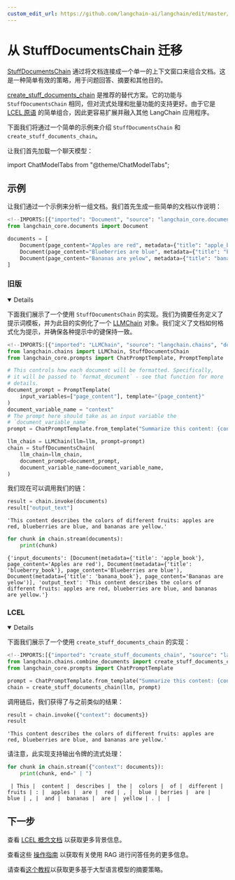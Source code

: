 ```yaml
---
custom_edit_url: https://github.com/langchain-ai/langchain/edit/master/docs/docs/versions/migrating_chains/stuff_docs_chain.ipynb
---
```

# 从 StuffDocumentsChain 迁移

[StuffDocumentsChain](https://python.langchain.com/api_reference/langchain/chains/langchain.chains.combine_documents.stuff.StuffDocumentsChain.html) 通过将文档连接成一个单一的上下文窗口来组合文档。这是一种简单有效的策略，用于问题回答、摘要和其他目的。

[create_stuff_documents_chain](https://python.langchain.com/api_reference/langchain/chains/langchain.chains.combine_documents.stuff.create_stuff_documents_chain.html) 是推荐的替代方案。它的功能与 `StuffDocumentsChain` 相同，但对流式处理和批量功能的支持更好。由于它是 [LCEL 原语](/docs/concepts/#langchain-expression-language-lcel) 的简单组合，因此更容易扩展并融入其他 LangChain 应用程序。

下面我们将通过一个简单的示例来介绍 `StuffDocumentsChain` 和 `create_stuff_documents_chain`。

让我们首先加载一个聊天模型：

import ChatModelTabs from "@theme/ChatModelTabs";

<ChatModelTabs customVarName="llm" />

## 示例

让我们通过一个示例来分析一组文档。我们首先生成一些简单的文档以作说明：


```python
<!--IMPORTS:[{"imported": "Document", "source": "langchain_core.documents", "docs": "https://python.langchain.com/api_reference/core/documents/langchain_core.documents.base.Document.html", "title": "Migrating from StuffDocumentsChain"}]-->
from langchain_core.documents import Document

documents = [
    Document(page_content="Apples are red", metadata={"title": "apple_book"}),
    Document(page_content="Blueberries are blue", metadata={"title": "blueberry_book"}),
    Document(page_content="Bananas are yelow", metadata={"title": "banana_book"}),
]
```

### 旧版

<details open>

下面我们展示了一个使用 `StuffDocumentsChain` 的实现。我们为摘要任务定义了提示词模板，并为此目的实例化了一个 [LLMChain](https://python.langchain.com/api_reference/langchain/chains/langchain.chains.llm.LLMChain.html) 对象。我们定义了文档如何格式化为提示，并确保各种提示中的键保持一致。


```python
<!--IMPORTS:[{"imported": "LLMChain", "source": "langchain.chains", "docs": "https://python.langchain.com/api_reference/langchain/chains/langchain.chains.llm.LLMChain.html", "title": "Migrating from StuffDocumentsChain"}, {"imported": "StuffDocumentsChain", "source": "langchain.chains", "docs": "https://python.langchain.com/api_reference/langchain/chains/langchain.chains.combine_documents.stuff.StuffDocumentsChain.html", "title": "Migrating from StuffDocumentsChain"}, {"imported": "ChatPromptTemplate", "source": "langchain_core.prompts", "docs": "https://python.langchain.com/api_reference/core/prompts/langchain_core.prompts.chat.ChatPromptTemplate.html", "title": "Migrating from StuffDocumentsChain"}, {"imported": "PromptTemplate", "source": "langchain_core.prompts", "docs": "https://python.langchain.com/api_reference/core/prompts/langchain_core.prompts.prompt.PromptTemplate.html", "title": "Migrating from StuffDocumentsChain"}]-->
from langchain.chains import LLMChain, StuffDocumentsChain
from langchain_core.prompts import ChatPromptTemplate, PromptTemplate

# This controls how each document will be formatted. Specifically,
# it will be passed to `format_document` - see that function for more
# details.
document_prompt = PromptTemplate(
    input_variables=["page_content"], template="{page_content}"
)
document_variable_name = "context"
# The prompt here should take as an input variable the
# `document_variable_name`
prompt = ChatPromptTemplate.from_template("Summarize this content: {context}")

llm_chain = LLMChain(llm=llm, prompt=prompt)
chain = StuffDocumentsChain(
    llm_chain=llm_chain,
    document_prompt=document_prompt,
    document_variable_name=document_variable_name,
)
```

我们现在可以调用我们的链：


```python
result = chain.invoke(documents)
result["output_text"]
```



```output
'This content describes the colors of different fruits: apples are red, blueberries are blue, and bananas are yellow.'
```



```python
for chunk in chain.stream(documents):
    print(chunk)
```
```output
{'input_documents': [Document(metadata={'title': 'apple_book'}, page_content='Apples are red'), Document(metadata={'title': 'blueberry_book'}, page_content='Blueberries are blue'), Document(metadata={'title': 'banana_book'}, page_content='Bananas are yelow')], 'output_text': 'This content describes the colors of different fruits: apples are red, blueberries are blue, and bananas are yellow.'}
```
</details>

### LCEL

<details open>

下面我们展示了一个使用 `create_stuff_documents_chain` 的实现：


```python
<!--IMPORTS:[{"imported": "create_stuff_documents_chain", "source": "langchain.chains.combine_documents", "docs": "https://python.langchain.com/api_reference/langchain/chains/langchain.chains.combine_documents.stuff.create_stuff_documents_chain.html", "title": "Migrating from StuffDocumentsChain"}, {"imported": "ChatPromptTemplate", "source": "langchain_core.prompts", "docs": "https://python.langchain.com/api_reference/core/prompts/langchain_core.prompts.chat.ChatPromptTemplate.html", "title": "Migrating from StuffDocumentsChain"}]-->
from langchain.chains.combine_documents import create_stuff_documents_chain
from langchain_core.prompts import ChatPromptTemplate

prompt = ChatPromptTemplate.from_template("Summarize this content: {context}")
chain = create_stuff_documents_chain(llm, prompt)
```

调用链后，我们获得了与之前类似的结果：


```python
result = chain.invoke({"context": documents})
result
```



```output
'This content describes the colors of different fruits: apples are red, blueberries are blue, and bananas are yellow.'
```


请注意，此实现支持输出令牌的流式处理：


```python
for chunk in chain.stream({"context": documents}):
    print(chunk, end=" | ")
```
```output
 | This |  content |  describes |  the |  colors |  of |  different |  fruits | : |  apples |  are |  red | , |  blue | berries |  are |  blue | , |  and |  bananas |  are |  yellow | . |  |
```
</details>

## 下一步

查看 [LCEL 概念文档](/docs/concepts/#langchain-expression-language-lcel) 以获取更多背景信息。

查看这些 [操作指南](/docs/how_to/#qa-with-rag) 以获取有关使用 RAG 进行问答任务的更多信息。

请查看[这个教程](/docs/tutorials/summarization/)以获取更多基于大型语言模型的摘要策略。
